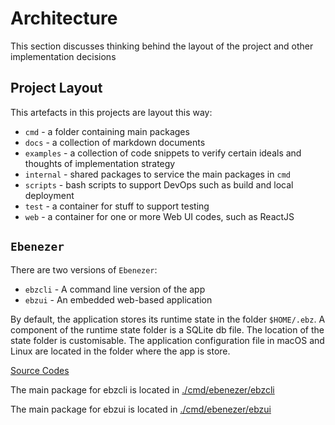 # Architecture

This section discusses thinking behind the layout of the project and other implementation decisions

## Project Layout

This artefacts in this projects are layout this way:

* `cmd` - a folder containing main packages
* `docs` - a collection of markdown documents
* `examples` - a collection of code snippets to verify certain ideals and thoughts of implementation strategy
* `internal` - shared packages to service the main packages in `cmd`
* `scripts` - bash scripts to support DevOps such as build and local deployment
* `test` - a container for stuff to support testing
* `web` - a container for one or more Web UI codes, such as ReactJS

## `Ebenezer`

There are two versions of `Ebenezer`:

* `ebzcli` - A command line version of the app
* `ebzui` - An embedded web-based application

By default, the application stores its runtime state in the folder `$HOME/.ebz`. A component of the runtime state folder is a SQLite db file. The location of the state folder is customisable. The application configuration file in macOS and Linux are located in the folder where the app is store.

<u>Source Codes</u>

The main package for ebzcli is located in [./cmd/ebenezer/ebzcli](../cmd/ebenezer/ebzcli/)

The main package for ebzui is located in [./cmd/ebenezer/ebzui](../cmd/ebenezer/ebzul/)